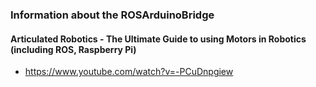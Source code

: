 ### Information about the ROSArduinoBridge

#### Articulated Robotics - The Ultimate Guide to using Motors in Robotics (including ROS, Raspberry Pi)
* https://www.youtube.com/watch?v=-PCuDnpgiew
